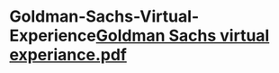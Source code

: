 # Goldman-Sachs-Virtual-Experience[Goldman Sachs virtual experiance.pdf](https://github.com/ayushsondhiya/Goldman-Sachs-Virtual-Experience/files/14815923/Goldman.Sachs.virtual.experiance.pdf)
